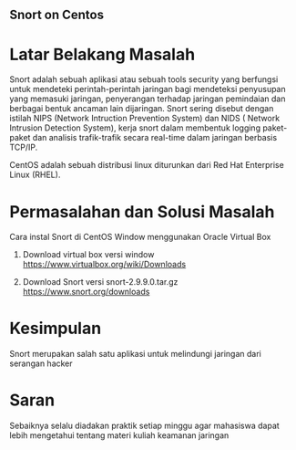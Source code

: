 ## Snort on Centos

# Latar Belakang Masalah 
Snort adalah sebuah aplikasi atau sebuah tools security yang berfungsi untuk mendeteki perintah-perintah jaringan bagi mendeteksi penyusupan yang memasuki jaringan, penyerangan terhadap jaringan pemindaian dan berbagai bentuk ancaman lain dijaringan. Snort sering disebut dengan istilah NIPS (Network Intruction Prevention System) dan NIDS ( Network Intrusion Detection System), kerja snort dalam membentuk logging paket-paket dan analisis trafik-trafik secara real-time dalam jaringan berbasis TCP/IP.
 
CentOS adalah sebuah distribusi linux diturunkan dari Red Hat Enterprise Linux (RHEL).
 
# Permasalahan dan Solusi Masalah
Cara instal Snort di CentOS Window menggunakan Oracle Virtual Box
 1. Download virtual  box versi window
https://www.virtualbox.org/wiki/Downloads
 
2. Download Snort versi snort-2.9.9.0.tar.gz
https://www.snort.org/downloads
 
# Kesimpulan  
Snort merupakan salah satu aplikasi untuk melindungi jaringan dari serangan hacker

# Saran 
Sebaiknya selalu diadakan praktik setiap minggu agar mahasiswa dapat lebih mengetahui tentang materi kuliah keamanan jaringan
